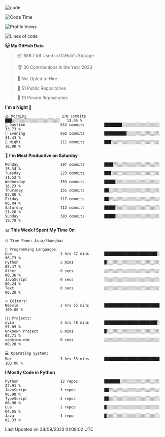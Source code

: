 
<!--
**liuyaanng/liuyaanng** is a ✨ _special_ ✨ repository because its `README.md` (this file) appears on your GitHub profile.

Here are some ideas to get you started:

- 🔭 I’m currently working on ...
- 🌱 I’m currently learning ...
- 👯 I’m looking to collaborate on ...
- 🤔 I’m looking for help with ...
- 💬 Ask me about ...
- 📫 How to reach me: ...
- 😄 Pronouns: ...
- ⚡ Fun fact: ...
-->


![code](https://cdn.jsdelivr.net/gh/liuyaanng/liuyaanng@1.0/code.gif) 

<!--START_SECTION:waka-->
![Code Time](http://img.shields.io/badge/Code%20Time-249%20hrs%2057%20mins-blue)

![Profile Views](http://img.shields.io/badge/Profile%20Views-0-blue)

![Lines of code](https://img.shields.io/badge/From%20Hello%20World%20I%27ve%20Written-14.4%20million%20lines%20of%20code-blue)

**🐱 My GitHub Data** 

> 📦 686.7 kB Used in GitHub's Storage 
 > 
> 🏆 30 Contributions in the Year 2023
 > 
> 🚫 Not Opted to Hire
 > 
> 📜 51 Public Repositories 
 > 
> 🔑 19 Private Repositories 
 > 
**I'm a Night 🦉** 

```text
🌞 Morning                270 commits         ███░░░░░░░░░░░░░░░░░░░░░░   13.95 % 
🌆 Daytime                653 commits         ████████░░░░░░░░░░░░░░░░░   33.73 % 
🌃 Evening                802 commits         ██████████░░░░░░░░░░░░░░░   41.43 % 
🌙 Night                  211 commits         ███░░░░░░░░░░░░░░░░░░░░░░   10.90 % 
```
📅 **I'm Most Productive on Saturday** 

```text
Monday                   297 commits         ████░░░░░░░░░░░░░░░░░░░░░   15.34 % 
Tuesday                  223 commits         ███░░░░░░░░░░░░░░░░░░░░░░   11.52 % 
Wednesday                353 commits         █████░░░░░░░░░░░░░░░░░░░░   18.23 % 
Thursday                 151 commits         ██░░░░░░░░░░░░░░░░░░░░░░░   07.80 % 
Friday                   117 commits         ██░░░░░░░░░░░░░░░░░░░░░░░   06.04 % 
Saturday                 412 commits         █████░░░░░░░░░░░░░░░░░░░░   21.28 % 
Sunday                   383 commits         █████░░░░░░░░░░░░░░░░░░░░   19.78 % 
```


📊 **This Week I Spent My Time On** 

```text
🕑︎ Time Zone: Asia/Shanghai

💬 Programming Languages: 
Lua                      3 hrs 47 mins       ████████████████████████░   96.73 % 
Python                   5 mins              █░░░░░░░░░░░░░░░░░░░░░░░░   02.47 % 
Other                    0 secs              ░░░░░░░░░░░░░░░░░░░░░░░░░   00.36 % 
JavaScript               0 secs              ░░░░░░░░░░░░░░░░░░░░░░░░░   00.24 % 
Text                     0 secs              ░░░░░░░░░░░░░░░░░░░░░░░░░   00.20 % 

🔥 Editors: 
Neovim                   3 hrs 55 mins       █████████████████████████   100.00 % 

🐱‍💻 Projects: 
nvim                     3 hrs 48 mins       ████████████████████████░   97.09 % 
Unknown Project          6 mins              █░░░░░░░░░░░░░░░░░░░░░░░░   02.71 % 
codeium.vim              0 secs              ░░░░░░░░░░░░░░░░░░░░░░░░░   00.20 % 

💻 Operating System: 
Mac                      3 hrs 55 mins       █████████████████████████   100.00 % 
```

**I Mostly Code in Python** 

```text
Python                   12 repos            ███████░░░░░░░░░░░░░░░░░░   27.91 % 
JavaScript               3 repos             ██░░░░░░░░░░░░░░░░░░░░░░░   06.98 % 
TypeScript               3 repos             ██░░░░░░░░░░░░░░░░░░░░░░░   06.98 % 
Lua                      2 repos             █░░░░░░░░░░░░░░░░░░░░░░░░   04.65 % 
Java                     1 repo              █░░░░░░░░░░░░░░░░░░░░░░░░   02.33 % 
```




 Last Updated on 28/09/2023 01:08:02 UTC
<!--END_SECTION:waka-->
